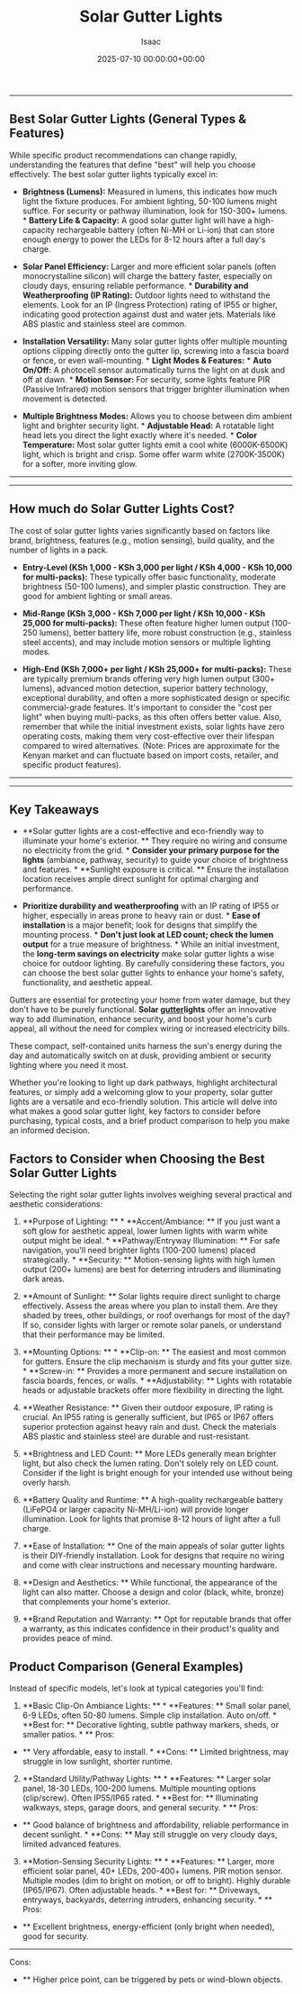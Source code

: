 ﻿---
title: Solar Gutter Lights
description: Gutters are essential for protecting your home from water damage, but they don't have to be purely functional. Solar gutter lights offer an innovative way to...
slug: /solar-gutter-lights/
date: 2025-07-10 00:00:00+00:00
lastmod: 2025-07-10 00:00:00+03:00
author: Isaac
categories:

- Home Improvement

- Gutters
tags:

- home-improvement

- gutter

- light
layout: post
---
---

## Best Solar Gutter Lights (General Types & Features)
While specific product recommendations can change rapidly, understanding the features that define "best" will help you choose effectively. The best solar gutter lights typically excel in:

* **Brightness (Lumens):** Measured in lumens, this indicates how much light the fixture produces. For ambient lighting, 50-100 lumens might suffice. For security or pathway illumination, look for 150-300+ lumens. * **Battery Life & Capacity:** A good solar gutter light will have a high-capacity rechargeable battery (often Ni-MH or Li-ion) that can store enough energy to power the LEDs for 8-12 hours after a full day's charge.

* **Solar Panel Efficiency:** Larger and more efficient solar panels (often monocrystalline silicon) will charge the battery faster, especially on cloudy days, ensuring reliable performance. * **Durability and Weatherproofing (IP Rating):** Outdoor lights need to withstand the elements. Look for an IP (Ingress Protection) rating of IP55 or higher, indicating good protection against dust and water jets. Materials like ABS plastic and stainless steel are common.

* **Installation Versatility:** Many solar gutter lights offer multiple mounting options  clipping directly onto the gutter lip, screwing into a fascia board or fence, or even wall-mounting. * **Light Modes & Features:** * **Auto On/Off:** A photocell sensor automatically turns the light on at dusk and off at dawn. * **Motion Sensor:** For security, some lights feature PIR (Passive Infrared) motion sensors that trigger brighter illumination when movement is detected.

* **Multiple Brightness Modes:** Allows you to choose between dim ambient light and brighter security light. * **Adjustable Head:** A rotatable light head lets you direct the light exactly where it's needed. * **Color Temperature:** Most solar gutter lights emit a cool white (6000K-6500K) light, which is bright and crisp. Some offer warm white (2700K-3500K) for a softer, more inviting glow.
---
---

## How much do Solar Gutter Lights Cost?
The cost of solar gutter lights varies significantly based on factors like brand, brightness, features (e.g., motion sensing), build quality, and the number of lights in a pack.

* **Entry-Level (KSh 1,000 - KSh 3,000 per light / KSh 4,000 - KSh 10,000 for multi-packs):** These typically offer basic functionality, moderate brightness (50-100 lumens), and simpler plastic construction. They are good for ambient lighting or small areas.

* **Mid-Range (KSh 3,000 - KSh 7,000 per light / KSh 10,000 - KSh 25,000 for multi-packs):** These often feature higher lumen output (100-250 lumens), better battery life, more robust construction (e.g., stainless steel accents), and may include motion sensors or multiple lighting modes.

* **High-End (KSh 7,000+ per light / KSh 25,000+ for multi-packs):** These are typically premium brands offering very high lumen output (300+ lumens), advanced motion detection, superior battery technology, exceptional durability, and often a more sophisticated design or specific commercial-grade features.
It's important to consider the "cost per light" when buying multi-packs, as this often offers better value. Also, remember that while the initial investment exists, solar lights have zero operating costs, making them very cost-effective over their lifespan compared to wired alternatives. (Note: Prices are approximate for the Kenyan market and can fluctuate based on import costs, retailer, and specific product features).
---
---

## Key Takeaways

* **Solar gutter lights are a cost-effective and eco-friendly way to illuminate your home's exterior. ** They require no wiring and consume no electricity from the grid. * **Consider your primary purpose for the lights** (ambiance, pathway, security) to guide your choice of brightness and features. * **Sunlight exposure is critical. ** Ensure the installation location receives ample direct sunlight for optimal charging and performance.

* **Prioritize durability and weatherproofing** with an IP rating of IP55 or higher, especially in areas prone to heavy rain or dust. * **Ease of installation** is a major benefit; look for designs that simplify the mounting process. * **Don't just look at LED count; check the lumen output** for a true measure of brightness. * While an initial investment, the **long-term savings on electricity** make solar gutter lights a wise choice for outdoor lighting.
By carefully considering these factors, you can choose the best solar gutter lights to enhance your home's safety, functionality, and aesthetic appeal.

Gutters are essential for protecting your home from water damage, but they don't have to be purely functional. **Solar [gutter](https://pestpolicy.com/all-american-gutters-reviews/)lights** offer an innovative way to add illumination, enhance security, and boost your home's curb appeal, all without the need for complex wiring or increased electricity bills.

These compact, self-contained units harness the sun's energy during the day and automatically switch on at dusk, providing ambient or security lighting where you need it most.

Whether you're looking to light up dark pathways, highlight architectural features, or simply add a welcoming glow to your property, solar gutter lights are a versatile and eco-friendly solution. This article will delve into what makes a good solar gutter light, key factors to consider before purchasing, typical costs, and a brief product comparison to help you make an informed decision.

##  Factors to Consider when Choosing the Best Solar Gutter Lights

Selecting the right solar gutter lights involves weighing several practical and aesthetic considerations:

1. **Purpose of Lighting: ** * **Accent/Ambiance: ** If you just want a soft glow for aesthetic appeal, lower lumen lights with warm white output might be ideal. * **Pathway/Entryway Illumination: ** For safe navigation, you'll need brighter lights (100-200 lumens) placed strategically. * **Security: ** Motion-sensing lights with high lumen output (200+ lumens) are best for deterring intruders and illuminating dark areas.

2. **Amount of Sunlight: ** Solar lights require direct sunlight to charge effectively. Assess the areas where you plan to install them. Are they shaded by trees, other buildings, or roof overhangs for most of the day? If so, consider lights with larger or remote solar panels, or understand that their performance may be limited.

3. **Mounting Options: ** * **Clip-on: ** The easiest and most common for gutters. Ensure the clip mechanism is sturdy and fits your gutter size. * **Screw-in: ** Provides a more permanent and secure installation on fascia boards, fences, or walls. * **Adjustability: ** Lights with rotatable heads or adjustable brackets offer more flexibility in directing the light.

4. **Weather Resistance: ** Given their outdoor exposure, IP rating is crucial. An IP55 rating is generally sufficient, but IP65 or IP67 offers superior protection against heavy rain and dust. Check the materials ABS plastic and stainless steel are durable and rust-resistant.

5. **Brightness and LED Count: ** More LEDs generally mean brighter light, but also check the lumen rating. Don't solely rely on LED count. Consider if the light is bright enough for your intended use without being overly harsh.

6. **Battery Quality and Runtime: ** A high-quality rechargeable battery (LiFePO4 or larger capacity Ni-MH/Li-ion) will provide longer illumination. Look for lights that promise 8-12 hours of light after a full charge.

7. **Ease of Installation: ** One of the main appeals of solar gutter lights is their DIY-friendly installation. Look for designs that require no wiring and come with clear instructions and necessary mounting hardware.

8. **Design and Aesthetics: ** While functional, the appearance of the light can also matter. Choose a design and color (black, white, bronze) that complements your home's exterior.

9. **Brand Reputation and Warranty: ** Opt for reputable brands that offer a warranty, as this indicates confidence in their product's quality and provides peace of mind.

##  Product Comparison (General Examples)

Instead of specific models, let's look at typical categories you'll find:

1. **Basic Clip-On Ambiance Lights: ** * **Features: ** Small solar panel, 6-9 LEDs, often 50-80 lumens. Simple clip installation. Auto on/off. * **Best for: ** Decorative lighting, subtle pathway markers, sheds, or smaller patios. * **
Pros:

- ** Very affordable, easy to install. * **Cons: ** Limited brightness, may struggle in low sunlight, shorter runtime.

2. **Standard Utility/Pathway Lights: ** * **Features: ** Larger solar panel, 18-30 LEDs, 100-200 lumens. Multiple mounting options (clip/screw). Often IP55/IP65 rated. * **Best for: ** Illuminating walkways, steps, garage doors, and general security. * **
Pros:

- ** Good balance of brightness and affordability, reliable performance in decent sunlight. * **Cons: ** May still struggle on very cloudy days, limited advanced features.

3. **Motion-Sensing Security Lights: ** * **Features: ** Larger, more efficient solar panel, 40+ LEDs, 200-400+ lumens. PIR motion sensor. Multiple modes (dim to bright on motion, or off to bright). Highly durable (IP65/IP67). Often adjustable heads. * **Best for: ** Driveways, entryways, backyards, deterring intruders, enhancing security. * **
Pros:

- ** Excellent brightness, energy-efficient (only bright when needed), good for security.

* **
Cons:

- ** Higher price point, can be triggered by pets or wind-blown objects.
